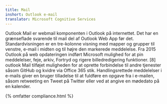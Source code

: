 ```yaml
---
title: Mail
inshort: Outlook e-mail
translator: Microsoft Cognitive Services
---
```


Outlook Mail er webmail komponenten i Outlook på internettet. Det har en grænseflade svarende til mail del af Outlook Web App før det. Standardvisningen er en tre-kolonne visning med mapper og grupper til venstre, e-mail i midten og til højre den markerede meddelelse. Fra 2015 Outlook på web opdateringen indført Microsoft mulighed for at pin meddelelser, feje, arkiv, Fortryd og rigere billedredigering funktioner. [8] outlook Mail tilføjet muligheden for at oprette forbindelse til andre tjenester såsom GitHub og kvidre via Office 365 stik. Handlingsrettede meddelelser i e-mails giver en bruger tilladelse til at fuldføre en opgave fra i e-mailen, såsom retweeting en Tweet på Twitter eller ved at angive en mødedato på en kalender. 

{% omfatter compliance.html %}



